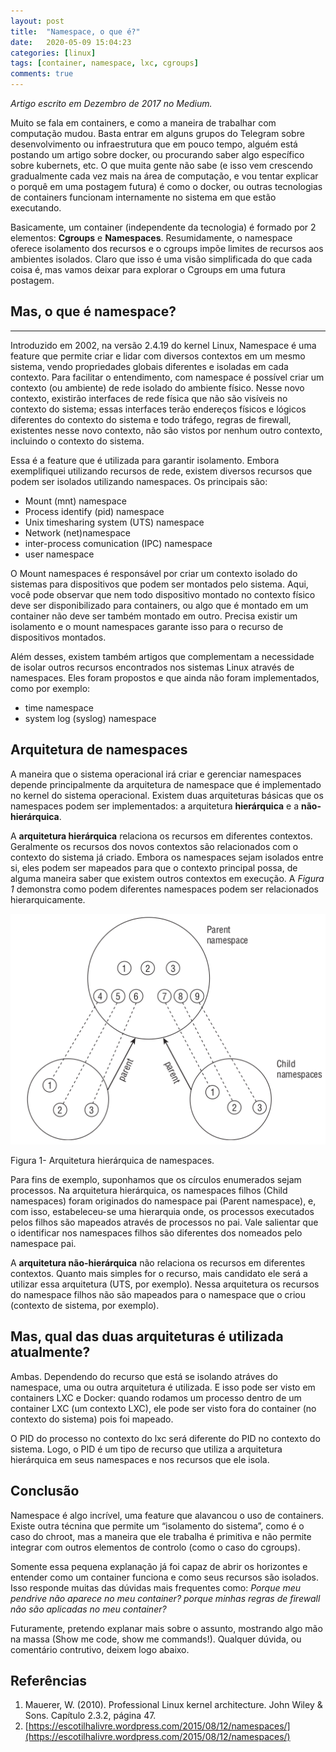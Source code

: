 ```yaml
---
layout: post
title:  "Namespace, o que é?"
date:   2020-05-09 15:04:23
categories: [linux]
tags: [container, namespace, lxc, cgroups]
comments: true
---
```


*Artigo escrito em Dezembro de 2017 no Medium.*

Muito se fala em containers, e como a maneira de trabalhar com computação mudou. Basta entrar em alguns grupos do Telegram sobre desenvolvimento ou infraestrutura que em pouco tempo, alguém está postando um artigo sobre docker, ou procurando saber algo específico sobre kubernets, etc. O que muita gente não sabe (e isso vem crescendo gradualmente cada vez mais na área de computação, e vou tentar explicar o porquê em uma postagem futura) é como o docker, ou outras tecnologias de containers funcionam internamente no sistema em que estão executando.

Basicamente, um container (independente da tecnologia) é formado por 2 elementos: **Cgroups** e **Namespaces**. Resumidamente, o namespace oferece isolamento dos recursos e o cgroups impõe limites de recursos aos ambientes isolados. Claro que isso é uma visão simplificada do que cada coisa é, mas vamos deixar para explorar o Cgroups em uma futura postagem.

## Mas, o que é namespace?
---

Introduzido em 2002, na versão 2.4.19 do kernel Linux, Namespace é uma feature que permite criar e lidar com diversos contextos em um mesmo sistema, vendo propriedades globais diferentes e isoladas em cada contexto. Para facilitar o entendimento, com namespace é possível criar um contexto (ou ambiente) de rede isolado do ambiente físico. Nesse novo contexto, existirão interfaces de rede física que não são visíveis no contexto do sistema; essas interfaces terão endereços físicos e lógicos diferentes do contexto do sistema e todo tráfego, regras de firewall, existentes nesse novo contexto, não são vistos por nenhum outro contexto, incluindo o contexto do sistema.

Essa é a feature que é utilizada para garantir isolamento. Embora exemplifiquei utilizando recursos de rede, existem diversos recursos que podem ser isolados utilizando namespaces. Os principais são:
- Mount (mnt) namespace
- Process identify (pid) namespace
- Unix timesharing system (UTS) namespace
- Network (net)namespace
- inter-process comunication (IPC) namespace
- user namespace

O Mount namespaces é responsável por criar um contexto isolado do sistemas para dispositivos que podem ser montados pelo sistema. Aqui, você pode observar que nem todo dispositivo montado no contexto físico deve ser disponibilizado para containers, ou algo que é montado em um container não deve ser também montado em outro. Precisa existir um isolamento e o mount namespaces garante isso para o recurso de dispositivos montados.

Além desses, existem também artigos que complementam a necessidade de isolar outros recursos encontrados nos sistemas Linux através de namespaces. Eles foram propostos e que ainda não foram implementados, como por exemplo:

- time namespace
- system log (syslog) namespace

## Arquitetura de namespaces

A maneira que o sistema operacional irá criar e gerenciar namespaces depende principalmente da arquitetura de namespace que é implementado no kernel do sistema operacional. Existem duas arquiteturas básicas que os namespaces podem ser implementados: a arquitetura **hierárquica** e a **não-hierárquica**.

A **arquitetura hierárquica** relaciona os recursos em diferentes contextos. Geralmente os recursos dos novos contextos são relacionados com o contexto do sistema já criado. Embora os namespaces sejam isolados entre si, eles podem ser mapeados para que o contexto principal possa, de alguma maneira saber que existem outros contextos em execução. A *Figura 1* demonstra como podem diferentes namespaces podem ser relacionados hierarquicamente.

![Arquitetura hierárquica de namespaces](/assets/images/2020/namespace-o-que-e/arquitetura_namespace.png "Figura 1- Arquitetura hierárquica de namespaces")

Figura 1- Arquitetura hierárquica de namespaces.

Para fins de exemplo, suponhamos que os círculos enumerados sejam processos. Na arquitetura hierárquica, os namespaces filhos (Child namespaces) foram originados do namespace pai (Parent namespace), e, com isso, estabeleceu-se uma hierarquia onde, os processos executados pelos filhos são mapeados através de processos no pai. Vale salientar que o identificar nos namespaces filhos são diferentes dos nomeados pelo namespace pai.

A **arquitetura não-hierárquica** não relaciona os recursos em diferentes contextos. Quanto mais simples for o recurso, mais candidato ele será a utilizar essa arquitetura (UTS, por exemplo). Nessa arquitetura os recursos do namespace filhos não são mapeados para o namespace que o criou (contexto de sistema, por exemplo).

## Mas, qual das duas arquiteturas é utilizada atualmente?

Ambas. Dependendo do recurso que está se isolando atráves do namespace, uma ou outra arquitetura é utilizada. E isso pode ser visto em containers LXC e Docker: quando rodamos um processo dentro de um container LXC (um contexto LXC), ele pode ser visto fora do container (no contexto do sistema) pois foi mapeado.

O PID do processo no contexto do lxc será diferente do PID no contexto do sistema. Logo, o PID é um tipo de recurso que utiliza a arquitetura hierárquica em seus namespaces e nos recursos que ele isola.

## Conclusão

Namespace é algo incrível, uma feature que alavancou o uso de containers. Existe outra técnina que permite um “isolamento do sistema”, como é o caso do chroot, mas a maneira que ele trabalha é primitiva e não permite integrar com outros elementos de controlo (como o caso do cgroups).

Somente essa pequena explanação já foi capaz de abrir os horizontes e entender como um container funciona e como seus recursos são isolados. Isso responde muitas das dúvidas mais frequentes como: *Porque meu pendrive não aparece no meu container? porque minhas regras de firewall não são aplicadas no meu container?*

Futuramente, pretendo explanar mais sobre o assunto, mostrando algo mão na massa (Show me code, show me commands!). Qualquer dúvida, ou comentário contrutivo, deixem logo abaixo.

## Referências

1. Mauerer, W. (2010). Professional Linux kernel architecture. John Wiley & Sons. Capítulo 2.3.2, página 47.
2. [https://escotilhalivre.wordpress.com/2015/08/12/namespaces/](https://escotilhalivre.wordpress.com/2015/08/12/namespaces/)